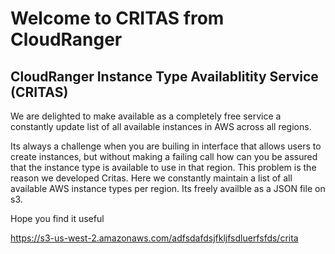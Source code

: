 # Welcome to CRITAS from CloudRanger
## CloudRanger Instance Type Availablitity Service (CRITAS)

We are delighted to make available as a completely free service a constantly update list of all available instances in AWS across all regions.

Its always a challenge when you are builing in interface that allows users to create instances, but without making a failing call how can you be assured that the instance type is available to use in that region. This problem is the reason we developed Critas. Here we constantly maintain a list of all available AWS instance types per region. Its freely availble as a JSON file on s3.

Hope you find it useful

https://s3-us-west-2.amazonaws.com/adfsdafdsjfkljfsdluerfsfds/crita
